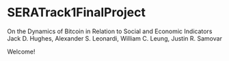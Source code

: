 # SERATrack1FinalProject
On the Dynamics of Bitcoin in Relation to Social and Economic Indicators
Jack D. Hughes, Alexander S. Leonardi, William C. Leung, Justin R. Samovar

Welcome!
